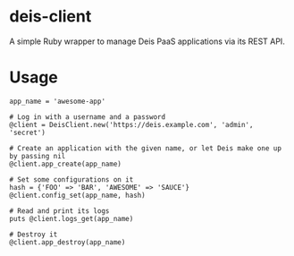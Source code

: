 # deis-client
A simple Ruby wrapper to manage Deis PaaS applications via its REST API.

# Usage
```
app_name = 'awesome-app'

# Log in with a username and a password
@client = DeisClient.new('https://deis.example.com', 'admin', 'secret')

# Create an application with the given name, or let Deis make one up by passing nil
@client.app_create(app_name)

# Set some configurations on it
hash = {'FOO' => 'BAR', 'AWESOME' => 'SAUCE'}
@client.config_set(app_name, hash)

# Read and print its logs
puts @client.logs_get(app_name)

# Destroy it
@client.app_destroy(app_name)
```
